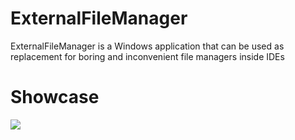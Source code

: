 # ExternalFileManager
ExternalFileManager is a Windows application that can be used as replacement for boring and inconvenient file managers inside IDEs

# Showcase

<img src="https://github.com/DangeL187/ExternalFileManager/blob/main/demo1.png">
